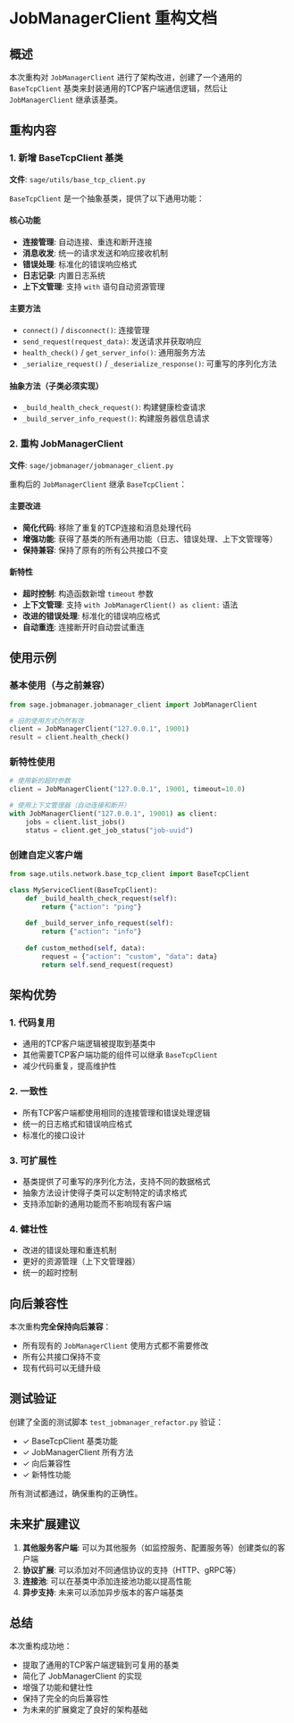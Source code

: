 # JobManagerClient 重构文档

## 概述

本次重构对 `JobManagerClient` 进行了架构改进，创建了一个通用的 `BaseTcpClient` 基类来封装通用的TCP客户端通信逻辑，然后让 `JobManagerClient` 继承该基类。

## 重构内容

### 1. 新增 BaseTcpClient 基类

**文件**: `sage/utils/base_tcp_client.py`

`BaseTcpClient` 是一个抽象基类，提供了以下通用功能：

#### 核心功能
- **连接管理**: 自动连接、重连和断开连接
- **消息收发**: 统一的请求发送和响应接收机制
- **错误处理**: 标准化的错误响应格式
- **日志记录**: 内置日志系统
- **上下文管理**: 支持 `with` 语句自动资源管理

#### 主要方法
- `connect()` / `disconnect()`: 连接管理
- `send_request(request_data)`: 发送请求并获取响应
- `health_check()` / `get_server_info()`: 通用服务方法
- `_serialize_request()` / `_deserialize_response()`: 可重写的序列化方法

#### 抽象方法（子类必须实现）
- `_build_health_check_request()`: 构建健康检查请求
- `_build_server_info_request()`: 构建服务器信息请求

### 2. 重构 JobManagerClient

**文件**: `sage/jobmanager/jobmanager_client.py`

重构后的 `JobManagerClient` 继承 `BaseTcpClient`：

#### 主要改进
- **简化代码**: 移除了重复的TCP连接和消息处理代码
- **增强功能**: 获得了基类的所有通用功能（日志、错误处理、上下文管理等）
- **保持兼容**: 保持了原有的所有公共接口不变

#### 新特性
- **超时控制**: 构造函数新增 `timeout` 参数
- **上下文管理**: 支持 `with JobManagerClient() as client:` 语法
- **改进的错误处理**: 标准化的错误响应格式
- **自动重连**: 连接断开时自动尝试重连

## 使用示例

### 基本使用（与之前兼容）
```python
from sage.jobmanager.jobmanager_client import JobManagerClient

# 旧的使用方式仍然有效
client = JobManagerClient("127.0.0.1", 19001)
result = client.health_check()
```

### 新特性使用
```python
# 使用新的超时参数
client = JobManagerClient("127.0.0.1", 19001, timeout=10.0)

# 使用上下文管理器（自动连接和断开）
with JobManagerClient("127.0.0.1", 19001) as client:
    jobs = client.list_jobs()
    status = client.get_job_status("job-uuid")
```

### 创建自定义客户端
```python
from sage.utils.network.base_tcp_client import BaseTcpClient

class MyServiceClient(BaseTcpClient):
    def _build_health_check_request(self):
        return {"action": "ping"}
    
    def _build_server_info_request(self):
        return {"action": "info"}
    
    def custom_method(self, data):
        request = {"action": "custom", "data": data}
        return self.send_request(request)
```

## 架构优势

### 1. 代码复用
- 通用的TCP客户端逻辑被提取到基类中
- 其他需要TCP客户端功能的组件可以继承 `BaseTcpClient`
- 减少代码重复，提高维护性

### 2. 一致性
- 所有TCP客户端都使用相同的连接管理和错误处理逻辑
- 统一的日志格式和错误响应格式
- 标准化的接口设计

### 3. 可扩展性
- 基类提供了可重写的序列化方法，支持不同的数据格式
- 抽象方法设计使得子类可以定制特定的请求格式
- 支持添加新的通用功能而不影响现有客户端

### 4. 健壮性
- 改进的错误处理和重连机制
- 更好的资源管理（上下文管理器）
- 统一的超时控制

## 向后兼容性

本次重构**完全保持向后兼容**：
- 所有现有的 `JobManagerClient` 使用方式都不需要修改
- 所有公共接口保持不变
- 现有代码可以无缝升级

## 测试验证

创建了全面的测试脚本 `test_jobmanager_refactor.py` 验证：
- ✓ BaseTcpClient 基类功能
- ✓ JobManagerClient 所有方法
- ✓ 向后兼容性
- ✓ 新特性功能

所有测试都通过，确保重构的正确性。

## 未来扩展建议

1. **其他服务客户端**: 可以为其他服务（如监控服务、配置服务等）创建类似的客户端
2. **协议扩展**: 可以添加对不同通信协议的支持（HTTP、gRPC等）
3. **连接池**: 可以在基类中添加连接池功能以提高性能
4. **异步支持**: 未来可以添加异步版本的客户端基类

## 总结

本次重构成功地：
- 提取了通用的TCP客户端逻辑到可复用的基类
- 简化了 JobManagerClient 的实现
- 增强了功能和健壮性
- 保持了完全的向后兼容性
- 为未来的扩展奠定了良好的架构基础
